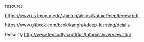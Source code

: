 resource

https://www.cs.toronto.edu/~hinton/absps/NatureDeepReview.pdf

https://www.gitbook.com/book/kanghsi/deep-learning/details

tensorfly
http://www.tensorfly.cn/tfdoc/tutorials/overview.html
